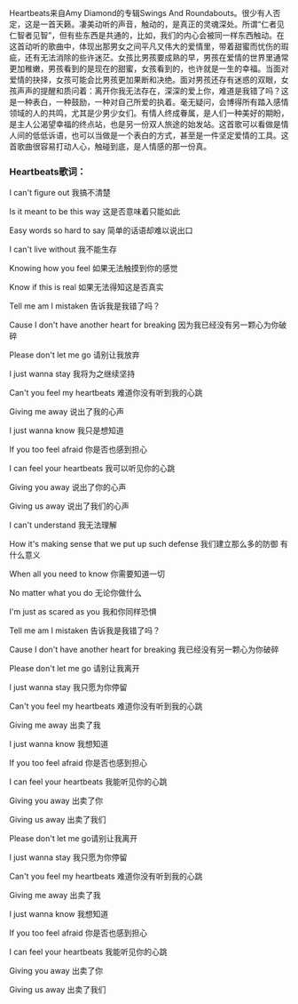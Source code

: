 

Heartbeats来自Amy Diamond的专辑Swings And
Roundabouts。很少有人否定，这是一首天籁。凄美动听的声音，触动的，是真正的灵魂深处。所谓“仁者见仁智者见智”，但有些东西是共通的，比如，我们的内心会被同一样东西触动。在这首动听的歌曲中，体现出那男女之间平凡又伟大的爱情里，带着甜蜜而忧伤的瑕疵，还有无法消除的些许迷茫。女孩比男孩要成熟的早，男孩在爱情的世界里通常更加稚嫩，男孩看到的是现在的甜蜜，女孩看到的，也许就是一生的幸福。当面对爱情的抉择，女孩可能会比男孩更加果断和决绝。面对男孩还存有迷惑的双眼，女孩声声的提醒和质问着：离开你我无法存在，深深的爱上你，难道是我错了吗？这是一种表白，一种鼓励，一种对自己所爱的执着。毫无疑问，会博得所有踏入感情领域的人的共鸣，尤其是少男少女们。有情人终成眷属，是人们一种美好的期盼，是主人公渴望幸福的终点站，也是另一份双人旅途的始发站。这首歌可以看做是情人间的低低诉语，也可以当做是一个表白的方式，甚至是一件坚定爱情的工具。这首歌曲很容易打动人心，触碰到底，是人情感的那一份真。

### Heartbeats歌词：

I can't figure out 我搞不清楚

Is it meant to be this way 这是否意味着只能如此

Easy words so hard to say 简单的话语却难以说出口

I can't live without 我不能生存

Knowing how you feel 如果无法触摸到你的感觉

Know if this is real 如果无法得知这是否真实

Tell me am I mistaken 告诉我是我错了吗？

Cause I don't have another heart for breaking 因为我已经没有另一颗心为你破碎

Please don't let me go 请别让我放弃

I just wanna stay 我将为之继续坚持

Can't you feel my heartbeats 难道你没有听到我的心跳

Giving me away 说出了我的心声

I just wanna know 我只是想知道

If you too feel afraid 你是否也感到担心

I can feel your heartbeats 我可以听见你的心跳

Giving you away 说出了你的心声

Giving us away 说出了我们的心声

I can't understand 我无法理解

How it's making sense that we put up such defense 我们建立那么多的防御 有什么意义

When all you need to know 你需要知道一切

No matter what you do 无论你做什么

I'm just as scared as you 我和你同样恐惧

Tell me am I mistaken 告诉我是我错了吗？

Cause I don't have another heart for breaking 我已经没有另一颗心为你破碎

Please don't let me go 请别让我离开

I just wanna stay 我只愿为你停留

Can't you feel my heartbeats 难道你没有听到我的心跳

Giving me away 出卖了我

I just wanna know 我想知道

If you too feel afraid 你是否也感到担心

I can feel your heartbeats 我能听见你的心跳

Giving you away 出卖了你

Giving us away 出卖了我们

Please don't let me go请别让我离开

I just wanna stay 我只愿为你停留

Can't you feel my heartbeats 难道你没有听到我的心跳

Giving me away 出卖了我

I just wanna know 我想知道

If you too feel afraid 你是否也感到担心

I can feel your heartbeats 我能听见你的心跳

Giving you away 出卖了你

Giving us away 出卖了我们

